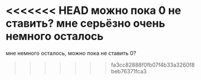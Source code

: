 <<<<<<< HEAD
можно пока 0 не ставить? мне серьёзно очень немного осталось
=======
мне немного осталось, можно пока не ставить 0?
>>>>>>> fa3cc82888f0fb07f4b33a3260f8beb76371fca3
